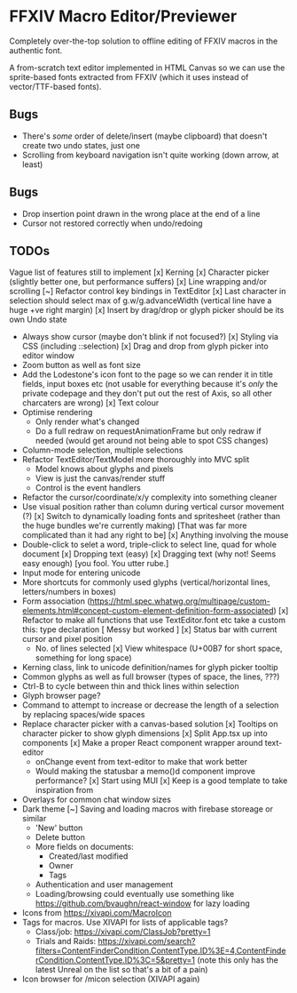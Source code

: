 # FFXIV Macro Editor/Previewer
Completely over-the-top solution to offline editing of FFXIV macros in the authentic font.

A from-scratch text editor implemented in HTML Canvas so we can use the sprite-based fonts
extracted from FFXIV (which it uses instead of vector/TTF-based fonts).
## Bugs
- There's *some* order of delete/insert (maybe clipboard) that doesn't create two undo states, just one
- Scrolling from keyboard navigation isn't quite working (down arrow, at least)

## Bugs
- Drop insertion point drawn in the wrong place at the end of a line
- Cursor not restored correctly when undo/redoing

## TODOs
Vague list of features still to implement
[x] Kerning
[x] Character picker (slightly better one, but performance suffers)
[x] Line wrapping and/or scrolling
[~] Refactor control key bindings in TextEditor
[x] Last character in selection should select max of g.w/g.advanceWidth (vertical line have a huge +ve right margin)
[x] Insert by drag/drop or glyph picker should be its own Undo state
- Always show cursor (maybe don't blink if not focused?)
[x] Styling via CSS (including ::selection)
[x] Drag and drop from glyph picker into editor window
- Zoom button as well as font size
- Add the Lodestone's icon font to the page so we can render it in title fields, input boxes etc
  (not usable for everything because it's *only* the private codepage and they don't put out the rest of Axis, so all other charcaters are wrong)
[x] Text colour
- Optimise rendering
  - Only render what's changed
  - Do a full redraw on requestAnimationFrame but only redraw if needed (would get around not being able to spot CSS changes)
- Column-mode selection, multiple selections
- Refactor TextEditor/TextModel more thoroughly into MVC split
  - Model knows about glyphs and pixels
  - View is just the canvas/render stuff
  - Control is the event handlers
- Refactor the cursor/coordinate/x/y complexity into something cleaner
- Use visual position rather than column during vertical cursor movement (?)
[x] Switch to dynamically loading fonts and spritesheet (rather than the huge bundles we're currently making)
  [That was far more complicated than it had any right to be]
[x] Anything involving the mouse
- Double-click to selet a word, triple-click to select line, quad for whole document
[x] Dropping text (easy)
[x] Dragging text (why not! Seems easy enough) [you fool. You utter rube.]
- Input mode for entering unicode
- More shortcuts for commonly used glyphs (vertical/horizontal lines, letters/numbers in boxes)
- Form association (https://html.spec.whatwg.org/multipage/custom-elements.html#concept-custom-element-definition-form-associated)
[x] Refactor to make all functions that use TextEditor.font etc take a custom this: type declaration
  [ Messy but worked ]
[x] Status bar with current cursor and pixel position
  - No. of lines selected
[x] View whitespace (U+00B7 for short space, something for long space)
- Kerning class, link to unicode definition/names for glyph picker tooltip
- Common glyphs as well as full browser (types of space, the lines, ???)
- Ctrl-B to cycle between thin and thick lines within selection
- Glyph browser page?
- Command to attempt to increase or decrease the length of a selection by replacing spaces/wide spaces
- Replace character picker with a canvas-based solution
[x] Tooltips on character picker to show glyph dimensions
[x] Split App.tsx up into components
  [x] Make a proper React component wrapper around text-editor
    - onChange event from text-editor to make that work better
  - Would making the statusbar a memo()d component improve performance?
[x] Start using MUI
  [x] Keep is a good template to take inspiration from
- Overlays for common chat window sizes
- Dark theme
[~] Saving and loading macros with firebase storeage or similar
  - 'New' button
  - Delete button
  - More fields on documents:
    - Created/last modified
    - Owner
    - Tags
  - Authentication and user management
  - Loading/browsing could eventually use something like https://github.com/bvaughn/react-window for lazy loading
- Icons from https://xivapi.com/MacroIcon
- Tags for macros. Use XIVAPI for lists of applicable tags?
  - Class/job: https://xivapi.com/ClassJob?pretty=1
  - Trials and Raids: https://xivapi.com/search?filters=ContentFinderCondition.ContentType.ID%3E=4,ContentFinderCondition.ContentType.ID%3C=5&pretty=1
   (note this only has the latest Unreal on the list so that's a bit of a pain)
- Icon browser for /micon selection (XIVAPI again)